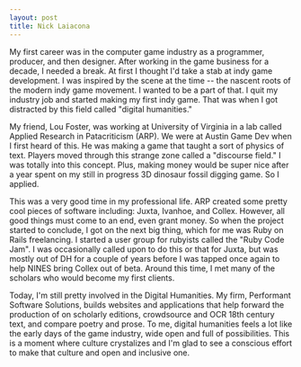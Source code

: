 ```yaml
---
layout: post
title: Nick Laiacona
---
```



My first career was in the computer game industry as a programmer, producer, and then designer. After working in the game business for a decade, I needed a break. At first I thought I'd take a stab at indy game development. I was inspired by the scene at the time -- the nascent roots of the modern indy game movement. I wanted to be a part of that. I quit my industry job and started making my first indy game. That was when I got distracted by this field called "digital humanities."

My friend, Lou Foster, was working at University of Virginia in a lab called Applied Research in Patacriticism (ARP). We were at Austin Game Dev when I first heard of this. He was making a game that taught a sort of physics of text. Players moved through this strange zone called a "discourse field." I was totally into this concept. Plus, making money would be super nice after a year spent on my still in progress 3D dinosaur fossil digging game. So I applied.

This was a very good time in my professional life. ARP created some pretty cool pieces of software including: Juxta, Ivanhoe, and Collex. However, all good things must come to an end, even grant money. So when the project started to conclude, I got on the next big thing, which for me was Ruby on Rails freelancing. I started a user group for rubyists called the "Ruby Code Jam". I was occasionally called upon to do this or that for Juxta, but was mostly out of DH for a couple of years before I was tapped once again to help NINES bring Collex out of beta. Around this time, I met many of the scholars who would become my first clients. 

Today, I'm still pretty involved in the Digital Humanities. My firm, Performant Software Solutions, builds websites and applications that help forward the production of on scholarly editions, crowdsource and OCR 18th century text, and compare poetry and prose. To me, digital humanities feels a lot like the early days of the game industry, wide open and full of possibilities. This is a moment where culture crystalizes and I'm glad to see a conscious effort to make that culture and open and inclusive one.

